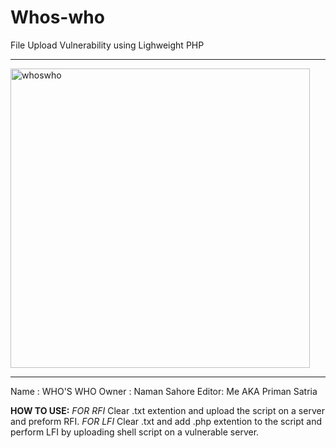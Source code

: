 # Whos-who
File Upload Vulnerability using Lighweight PHP

---

<img width="479" alt="whoswho" src="https://github.com/samphoerna/Whos-who/assets/139729508/9998ec6b-7de8-4249-a868-d105ae174d01">

---

Name : WHO'S WHO
Owner : Naman Sahore
Editor: Me AKA Priman Satria

**HOW TO USE:**
  *FOR RFI*
  	Clear .txt extention and upload the script on a server and 
		preform RFI.
  *FOR LFI*
		Clear .txt and add .php extention to the script and
		perform LFI by uploading shell script on a
		vulnerable server.
